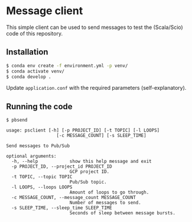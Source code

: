 # Message client
This simple client can be used to send messages to test the (Scala/Scio) code of this repository.

## Installation
```bash
$ conda env create -f environment.yml -p venv/
$ conda activate venv/
$ conda develop .
```

Update `application.conf` with the required parameters (self-explanatory).

## Running the code
```
$ pbsend

usage: psclient [-h] [-p PROJECT_ID] [-t TOPIC] [-l LOOPS]
                   [-c MESSAGE_COUNT] [-s SLEEP_TIME]

Send messages to Pub/Sub

optional arguments:
  -h, --help            show this help message and exit
  -p PROJECT_ID, --project_id PROJECT_ID
                        GCP project ID.
  -t TOPIC, --topic TOPIC
                        Pub/Sub topic.
  -l LOOPS, --loops LOOPS
                        Amount of loops to go through.
  -c MESSAGE_COUNT, --message_count MESSAGE_COUNT
                        Number of messages to send.
  -s SLEEP_TIME, --sleep_time SLEEP_TIME
                        Seconds of sleep between message bursts.
```
